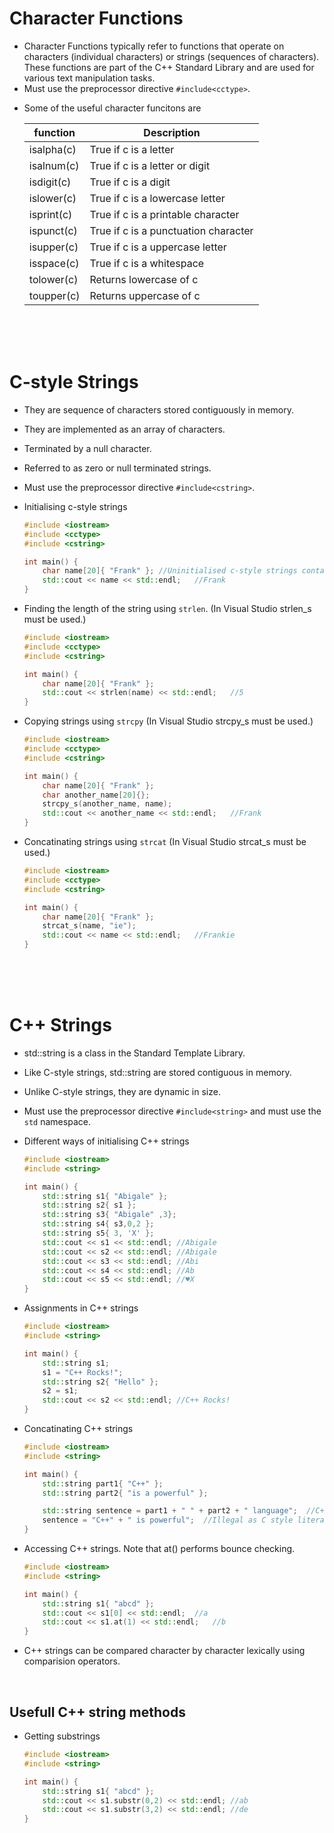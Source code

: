 # Character Functions

- Character Functions typically refer to functions that operate on characters (individual characters) or strings (sequences of characters). These functions are part of the C++ Standard Library and are used for various text manipulation tasks.
- Must use the preprocessor directive `#include<cctype>`.

* Some of the useful character funcitons are

  | function   | Description                          |
  | ---------- | ------------------------------------ |
  | isalpha(c) | True if c is a letter                |
  | isalnum(c) | True if c is a letter or digit       |
  | isdigit(c) | True if c is a digit                 |
  | islower(c) | True if c is a lowercase letter      |
  | isprint(c) | True if c is a printable character   |
  | ispunct(c) | True if c is a punctuation character |
  | isupper(c) | True if c is a uppercase letter      |
  | isspace(c) | True if c is a whitespace            |
  | tolower(c) | Returns lowercase of c               |
  | toupper(c) | Returns uppercase of c               |

<br>
<br>
<br>

# C-style Strings

- They are sequence of characters stored contiguously in memory.
- They are implemented as an array of characters.
- Terminated by a null character.
- Referred to as zero or null terminated strings.
- Must use the preprocessor directive `#include<cstring>`.

- Initialising c-style strings

  ```cpp
  #include <iostream>
  #include <cctype>
  #include <cstring>

  int main() {
      char name[20]{ "Frank" }; //Uninitialised c-style strings contain garbage
      std::cout << name << std::endl;	//Frank
  }
  ```

* Finding the length of the string using `strlen`. (In Visual Studio strlen_s must be used.)

  ```cpp
  #include <iostream>
  #include <cctype>
  #include <cstring>

  int main() {
      char name[20]{ "Frank" };
      std::cout << strlen(name) << std::endl;	//5
  }
  ```

* Copying strings using `strcpy` (In Visual Studio strcpy_s must be used.)

  ```cpp
  #include <iostream>
  #include <cctype>
  #include <cstring>

  int main() {
      char name[20]{ "Frank" };
      char another_name[20]{};
      strcpy_s(another_name, name);
      std::cout << another_name << std::endl;	//Frank
  }
  ```

* Concatinating strings using `strcat` (In Visual Studio strcat_s must be used.)

  ```cpp
  #include <iostream>
  #include <cctype>
  #include <cstring>

  int main() {
      char name[20]{ "Frank" };
      strcat_s(name, "ie");
      std::cout << name << std::endl;	//Frankie
  }
  ```

<br>
<br>
<br>

# C++ Strings

- std::string is a class in the Standard Template Library.
- Like C-style strings, std::string are stored contiguous in memory.
- Unlike C-style strings, they are dynamic in size.
- Must use the preprocessor directive `#include<string>` and must use the `std` namespace.

- Different ways of initialising C++ strings

  ```cpp
  #include <iostream>
  #include <string>

  int main() {
      std::string s1{ "Abigale" };
      std::string s2{ s1 };
      std::string s3{ "Abigale" ,3};
      std::string s4{ s3,0,2 };
      std::string s5{ 3, 'X' };
      std::cout << s1 << std::endl; //Abigale
      std::cout << s2 << std::endl; //Abigale
      std::cout << s3 << std::endl; //Abi
      std::cout << s4 << std::endl; //Ab
      std::cout << s5 << std::endl; //♥X
  }
  ```

* Assignments in C++ strings

  ```cpp
  #include <iostream>
  #include <string>

  int main() {
      std::string s1;
      s1 = "C++ Rocks!";
      std::string s2{ "Hello" };
      s2 = s1;
      std::cout << s2 << std::endl; //C++ Rocks!
  }
  ```

* Concatinating C++ strings

  ```cpp
  #include <iostream>
  #include <string>

  int main() {
      std::string part1{ "C++" };
      std::string part2{ "is a powerful" };

      std::string sentence = part1 + " " + part2 + " language";  //C++ is a powerful language
      sentence = "C++" + " is powerful";  //Illegal as C style literals cannot be concatinated using +
  }
  ```

* Accessing C++ strings. Note that at() performs bounce checking.

  ```cpp
  #include <iostream>
  #include <string>

  int main() {
      std::string s1{ "abcd" };
      std::cout << s1[0] << std::endl;	//a
      std::cout << s1.at(1) << std::endl;	//b
  }
  ```

* C++ strings can be compared character by character lexically using comparision operators.

<br>

## Usefull C++ string methods

- Getting substrings

  ```cpp
  #include <iostream>
  #include <string>

  int main() {
      std::string s1{ "abcd" };
      std::cout << s1.substr(0,2) << std::endl;	//ab
      std::cout << s1.substr(3,2) << std::endl;	//de
  }
  ```
